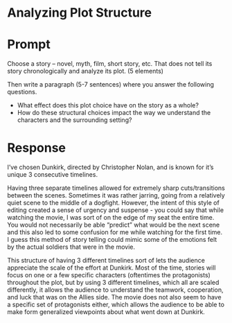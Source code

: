 # Analyzing Plot Structure

# Prompt

Choose a story – novel, myth, film, short story, etc. That does not tell its story chronologically and analyze its
plot. (5 elements)

Then write a paragraph (5-7 sentences) where you answer the following questions.

- What effect does this plot choice have on the story as a whole?
- How do these structural choices impact the way we understand the characters and the surrounding setting?

# Response

I’ve chosen Dunkirk, directed by Christopher Nolan, and is known for it’s unique 3 consecutive timelines.

Having three separate timelines allowed for extremely sharp cuts/transitions between the scenes. Sometimes it was rather
jarring, going from a relatively quiet scene to the middle of a dogfight. However, the intent of this style of editing
created a sense of urgency and suspense - you could say that while watching the movie, I was sort of on the edge of my
seat the entire time. You would not necessarily be able “predict” what would be the next scene and this also led to some
confusion for me while watching for the first time. I guess this method of story telling could mimic some of the
emotions felt by the actual soldiers that were in the movie.

This structure of having 3 different timelines sort of lets the audience appreciate the scale of the effort at Dunkirk.
Most of the time, stories will focus on one or a few specific characters (oftentimes the protagonists) throughout the
plot, but by using 3 different timelines, which all are scaled differently, it allows the audience to understand the
teamwork, cooperation, and luck that was on the Allies side. The movie does not also seem to have a specific set of
protagonists either, which allows the audience to be able to make form generalized viewpoints about what went down at
Dunkirk.